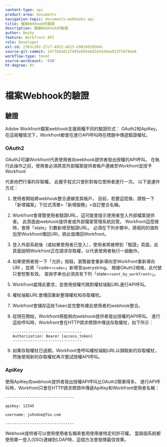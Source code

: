 ```yaml
---
content-type: api
product-area: documents
navigation-topic: documents-webhooks-api
title: 檔案Webhook的驗證
description: 檔案Webhook的驗證
author: Becky
feature: Workfront API
role: Developer
exl-id: 2303c202-27c7-4922-a613-e9824910504c
source-git-commit: 14ff8da8137493e805e683e5426ea933f56f8eb8
workflow-type: tm+mt
source-wordcount: '438'
ht-degree: 0%

---
```


# 檔案Webhook的驗證

## 驗證

Adobe Workfront檔案webhook支援兩種不同的驗證形式： OAuth2和ApiKey。 在這兩種情況下，Workfront都會在進行API呼叫時在標題中傳遞驗證權杖。

### OAuth2

OAuth2可讓Workfront代表使用者向webhook提供者發出授權的API呼叫。 在執行此操作之前，使用者必須將其外部檔案提供者帳戶連線至Workfront並授予Workfront

代表他們行事的存取權。 此握手程式只會針對每位使用者進行一次。 以下是運作方式：

1. 使用者開始將webhook整合連線至其帳戶。 目前，若要這麼做，請按一下「新增檔案」下拉式清單>「新增服務」>自訂整合名稱。
1. Workfront會導覽使用者驗證URL，這可能會提示使用者登入外部檔案提供者。 此頁面由webhook提供者或外部檔案管理系統託管。 Workfront這麼做時，會將「state」引數新增至驗證URL。 必須在下列步驟中，將相同的值附加至Workfront傳回URI，將此值傳回Workfront。
1. 登入外部系統後（或如果使用者已登入），使用者將被帶到「驗證」頁面，此頁面說明Workfront正在請求存取權，以代表使用者執行一組動作。
1. 如果使用者按一下「允許」按鈕，瀏覽器會重新導向至Workfront重新導向URI ，並將「code=`<code>`」新增至querystring。 根據OAuth2規格，此代號只會短暫有效。 查詢字串也必須具有下列「state=`<sent_by_workfront>`」。
1. Workfront處理此要求，並使用授權代碼對權杖端點URL進行API呼叫。
1. 權杖端點URL會傳回重新整理權杖和存取權杖。
1. Workfront會儲存這些Token並完整布建此使用者的webhook整合。
1. 從現在開始，Workfront將能夠向webhook提供者發出授權的API呼叫。 進行這些呼叫時，Workfront會在HTTP請求標頭中傳送存取權杖，如下所示：

   ```
   -------------------------------  
   Authorization: Bearer [access_token] ­­­­­­­­­­­­­­­­­­­­­­­­­­  
   -------------------------------
   ```

1. 如果存取權杖已過期，Workfront會呼叫權杖端點URL以擷取新的存取權杖，然後使用新的存取權杖再次嘗試授權API呼叫。

### ApiKey

使用ApiKey向webhook提供者發出授權API呼叫比OAuth2簡單得多。 進行API呼叫時，Workfront只會在HTTP請求標頭中傳遞ApiKey和Workfront使用者名稱： 

```
-------------------------------

apiKey: 12345

username: johndoe@foo.com

-------------------------------
```

Webhook提供者可以使用使用者名稱來套用使用者特定的許可權。 當兩個系統都使用單一登入(SSO)連線到LDAP時，這個方法會發揮最佳效果。

<!--
<div data-mc-conditions="QuicksilverOrClassic.Draft mode">
<h3>Adding Request Headers (optional)</h3>
<p>In addition to using either OAuth2 tokens or an ApiKey for authentication, Workfront can send a predefined set of headers to the webhook provider for every API call. A Workfront admin can setup set this up when&nbsp;registering or editing a Webook Integration, as described in the section above. See Registering a Webhook Integration.</p>
<p>For example, this can be used for Basic Authentication. To do this, the Workfront administrator would add the following Request Header information in the Custom Integration dialog:</p>
<p>&nbsp; &nbsp; &nbsp;Authorization Basic QWxhZGRpbjpvcGVuIHNlc2FtZQ==</p>
<p>where QWxhZGRpbjpvcGVuIHNlc2FtZQ== is a base-64 encoded string of "username:password". See Basic Authentication . Provided that this added, Workfront will pass this in the HTTP request header, in addition to other request headers:&nbsp;</p>
<p>-------------------------------</p>
<p>apiKey: 12345</p>
<p>username: johndoe@foo.com</p>
<p>Authorization: Basic QWxhZGRpbjpvcGVuIHNlc2FtZQ== ­­­­­­­­­­­­­­­­­­­­­­­­­­</p>
<p>-------------------------------</p>
</div>
-->
